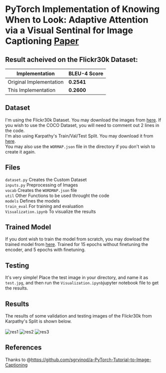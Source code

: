 # PyTorch Implementation of Knowing When to Look: Adaptive Attention via a Visual Sentinal for Image Captioning [Paper](https://arxiv.org/abs/1612.01887)

## Result acheived on the Flickr30k Dataset:
| Implementation  | BLEU-4 Score |
| ------------- | ------------- |
| Original Implementation | **0.2541**  |
| This Implementation  | **0.2600**  |

## Dataset
I'm using the Flickr30k Dataset. You may download the images from [here](http://web.engr.illinois.edu/~bplumme2/Flickr30kEntities). If you wish to use the COCO Dataset, you will need to comment out 2 lines in the code. <br/>
I'm also using Karpathy's Train/Val/Test Split. You may download it from [here](http://cs.stanford.edu/people/karpathy/deepimagesent/caption_datasets.zip).<br/>
You may also use the `WORMAP.json` file in the directory if you don't wish to create it again. 

## Files
`dataset.py` Creates the Custom Dataset<br/>
`inputs.py` Preprocessing of Images<br/>
`vocab` Creates the `WORDMAP.json` file<br/>
`util` Other Functions to be used throught the code<br/>
`models` Defines the models<br/>
`train_eval` For training and evaluation<br/>
`Visualization.ipynb` To visualize the results

## Trained Model
If you dont wish to train the model from scratch, you may dowload the trained model from [here](https://drive.google.com/open?id=1H1vz-WLG8AGFziNSY_z9N3BkYFsETZkD). Trained for 15 epochs without finetuning the encoder, and 5 epochs with finetuning. <br/>

## Testing
It's very simple! Place the test image in your directory, and name it as `test.jpg`, and then run the `Visualization.ipynb`jupyter notebook file to get the results. 

## Results
The results of some validation and testing images of the Flickr30k from Karpathy's Split is shown below. <br/> <br/>
![res1](https://user-images.githubusercontent.com/30661597/47791821-cbcba380-dcd7-11e8-940c-2c548e908a7d.png)
![res2](https://user-images.githubusercontent.com/30661597/47791823-cbcba380-dcd7-11e8-8756-d6ebaf039ed3.png)
![res3](https://user-images.githubusercontent.com/30661597/47791824-cbcba380-dcd7-11e8-9860-ad20bbe44be8.png)

## References
Thanks to @https://github.com/sgrvinod/a-PyTorch-Tutorial-to-Image-Captioning<br/>
